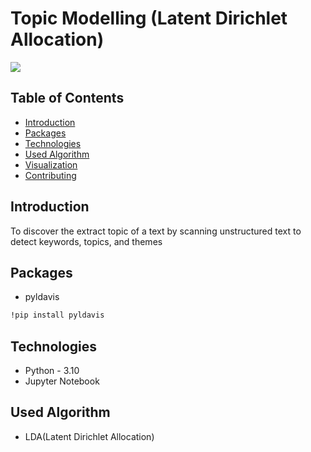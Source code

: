 # Topic Modelling (Latent Dirichlet Allocation)
<img src="https://miro.medium.com/max/4800/1*cDwKSHmfp5awjqjobV707g.png">

## Table of Contents
* [Introduction](#introduction)
* [Packages](#packages)
* [Technologies](#tech)
* [Used Algorithm](#algo)
* [Visualization](#visual)
* [Contributing](#contubution)

## Introduction
To discover the extract topic of a text by scanning unstructured text to detect keywords, topics, and themes

## Packages
 * pyldavis
  ```sh
  !pip install pyldavis
  ```
## Technologies
- Python - 3.10
- Jupyter Notebook

## Used Algorithm

- LDA(Latent Dirichlet Allocation)
